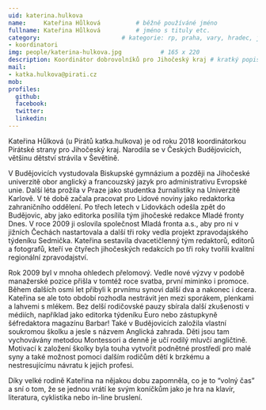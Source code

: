 ```yaml
---
uid: katerina.hulkova
name:     Kateřina Hůlková      	# běžně používáné jméno
fullname: Kateřina Hůlková  		# jméno s tituly etc.
category:                 		# kategorie: rp, praha, vary, hradec, jmk, senat
- koordinatori
img: people/katerina-hulkova.jpg           # 165 x 220
description: Koordinátor dobrovolníků pro Jihočeský kraj # kratký popis, max 160 znaků
mail:
- katka.hulkova@pirati.cz
mob: 
profiles:
  github:
  facebook:
  twitter:
  linkedin:
---
```


Kateřina Hůlková (u Pirátů katka.hulkova) je od roku 2018 koordinátorkou Pirátské strany pro Jihočeský kraj. Narodila se v Českých Budějovicích, většinu dětství strávila v Ševětíně.

V Budějovicích vystudovala Biskupské gymnázium a později na Jihočeské univerzitě obor anglický a francouzský jazyk pro administrativu Evropské unie. Další léta prožila v Praze jako studentka žurnalistiky na Univerzitě Karlově. V té době začala pracovat pro Lidové noviny jako redaktorka zahraničního oddělení. Po třech letech v Lidovkách odešla zpět do Budějovic, aby jako editorka posílila tým jihočeské redakce Mladé fronty Dnes. V roce 2009 ji oslovila společnost Mladá fronta a.s., aby pro ni v jižních Čechách nastartovala a další tři roky vedla projekt zpravodajského týdeníku Sedmička. Kateřina sestavila dvacetičlenný tým redaktorů, editorů a fotografů, kteří ve čtyřech jihočeských redakcích po tři roky tvořili kvalitní regionální zpravodajství.

Rok 2009 byl v mnoha ohledech přelomový. Vedle nové výzvy v podobě manažerské pozice přišla v tomtéž roce svatba, první miminko i promoce. Během dalších osmi let přibyli k prvnímu synovi další dva a nakonec i dcera. Kateřina se ale toto období rozhodla nestrávit jen mezi sporákem, plenkami a lahvemi s mlékem. Bez delší rodičovské pauzy sbírala další zkušenosti v médiích, například jako editorka týdeníku Euro nebo zástupkyně šéfredaktora magazínu Barbar! Také v Budějovicích založila vlastní soukromou školku a jesle s názvem Anglická zahrada. Děti jsou tam vychovávány metodou Montessori a denně je učí rodilý mluvčí angličtině. Motivací k založení školky byla touha vytvořit podnětné prostředí pro malé syny a také možnost pomoci dalším rodičům dětí k brzkému a nestresujícímu návratu k jejich profesi.

Díky velké rodině Kateřina na nějakou dobu zapomněla, co je to “volný čas” a sní o tom, že se jednou vrátí ke svým koníčkům jako je hra na klavír, literatura, cyklistika nebo in-line bruslení.

